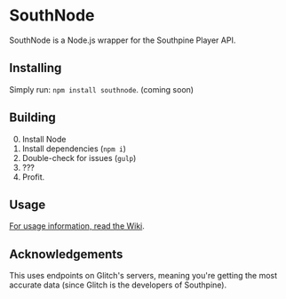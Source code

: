# SouthNode

SouthNode is a Node.js wrapper for the Southpine Player API.

## Installing
Simply run: `npm install southnode`. (coming soon)

## Building
0. Install Node
1. Install dependencies (`npm i`)
2. Double-check for issues (`gulp`)
3. ???
4. Profit.

## Usage
[For usage information, read the Wiki](https://github.com/doamatto/southnode/wiki/Usage).

## Acknowledgements

This uses endpoints on Glitch's servers, meaning you're getting the most accurate data (since Glitch is the developers of Southpine).
